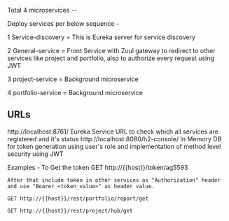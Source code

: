 Total 4 microservices --

Deploy services per below sequence -

1 Service-discovery  = This is Eureka server for service discovery

2 General-service    = Front Service with Zuul gateway to redirect to other services like project and portfolio, also to authorize every request using JWT

3 project-service    = Background microservice

4 portfolio-service  = Background microservice


URLs 
--------------
http://localhost:8761/   Eureka Service URL to check which all services are registered and it's status
http://localhost:8080/h2-console/   In Memory DB for token generation using user's role and implementation of method level security using JWT


Examples - 
	To Get the token 
	GET   http://{{host}}/token/ag5593
	
	After that include token in other services as "Authorization" header and use "Bearer <token_value>" as header value.
	
	GET http://{{host}}/rest/portfolio/report/get 
	
	GET http://{{host}}/rest/project/hub/get

